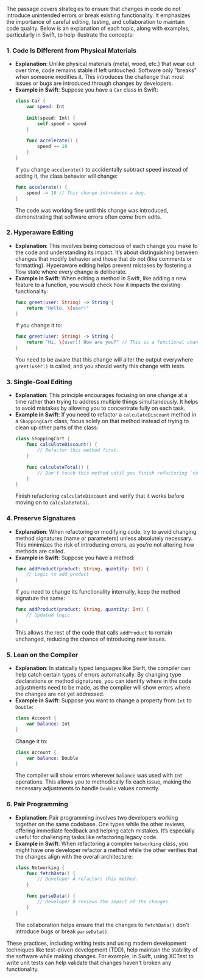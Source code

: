 The passage covers strategies to ensure that changes in code do not introduce unintended errors or break existing functionality. It emphasizes the importance of careful editing, testing, and collaboration to maintain code quality. Below is an explanation of each topic, along with examples, particularly in Swift, to help illustrate the concepts:

### 1. **Code Is Different from Physical Materials**
   - **Explanation**: Unlike physical materials (metal, wood, etc.) that wear out over time, code remains stable if left untouched. Software only "breaks" when someone modifies it. This introduces the challenge that most issues or bugs are introduced through changes by developers.
   - **Example in Swift**: Suppose you have a `Car` class in Swift:
     ```swift
     class Car {
         var speed: Int
         
         init(speed: Int) {
             self.speed = speed
         }
         
         func accelerate() {
             speed += 10
         }
     }
     ```
     If you change `accelerate()` to accidentally subtract speed instead of adding it, the class behavior will change:
     ```swift
     func accelerate() {
         speed -= 10 // This change introduces a bug.
     }
     ```
     The code was working fine until this change was introduced, demonstrating that software errors often come from edits.

### 2. **Hyperaware Editing**
   - **Explanation**: This involves being conscious of each change you make to the code and understanding its impact. It’s about distinguishing between changes that modify behavior and those that do not (like comments or formatting). Hyperaware editing helps prevent mistakes by fostering a flow state where every change is deliberate.
   - **Example in Swift**: When editing a method in Swift, like adding a new feature to a function, you would check how it impacts the existing functionality:
     ```swift
     func greet(user: String) -> String {
         return "Hello, \(user)"
     }
     ```
     If you change it to:
     ```swift
     func greet(user: String) -> String {
         return "Hi, \(user)! How are you?" // This is a functional change.
     }
     ```
     You need to be aware that this change will alter the output everywhere `greet(user:)` is called, and you should verify this change with tests.

### 3. **Single-Goal Editing**
   - **Explanation**: This principle encourages focusing on one change at a time rather than trying to address multiple things simultaneously. It helps to avoid mistakes by allowing you to concentrate fully on each task.
   - **Example in Swift**: If you need to refactor a `calculateDiscount` method in a `ShoppingCart` class, focus solely on that method instead of trying to clean up other parts of the class:
     ```swift
     class ShoppingCart {
         func calculateDiscount() {
             // Refactor this method first.
         }
         
         func calculateTotal() {
             // Don't touch this method until you finish refactoring `calculateDiscount`.
         }
     }
     ```
     Finish refactoring `calculateDiscount` and verify that it works before moving on to `calculateTotal`.

### 4. **Preserve Signatures**
   - **Explanation**: When refactoring or modifying code, try to avoid changing method signatures (name or parameters) unless absolutely necessary. This minimizes the risk of introducing errors, as you’re not altering how methods are called.
   - **Example in Swift**: Suppose you have a method:
     ```swift
     func addProduct(product: String, quantity: Int) {
         // Logic to add product
     }
     ```
     If you need to change its functionality internally, keep the method signature the same:
     ```swift
     func addProduct(product: String, quantity: Int) {
         // Updated logic
     }
     ```
     This allows the rest of the code that calls `addProduct` to remain unchanged, reducing the chance of introducing new issues.

### 5. **Lean on the Compiler**
   - **Explanation**: In statically typed languages like Swift, the compiler can help catch certain types of errors automatically. By changing type declarations or method signatures, you can identify where in the code adjustments need to be made, as the compiler will show errors where the changes are not yet addressed.
   - **Example in Swift**: Suppose you want to change a property from `Int` to `Double`:
     ```swift
     class Account {
         var balance: Int
     }
     ```
     Change it to:
     ```swift
     class Account {
         var balance: Double
     }
     ```
     The compiler will show errors wherever `balance` was used with `Int` operations. This allows you to methodically fix each issue, making the necessary adjustments to handle `Double` values correctly.

### 6. **Pair Programming**
   - **Explanation**: Pair programming involves two developers working together on the same codebase. One types while the other reviews, offering immediate feedback and helping catch mistakes. It’s especially useful for challenging tasks like refactoring legacy code.
   - **Example in Swift**: When refactoring a complex `Networking` class, you might have one developer refactor a method while the other verifies that the changes align with the overall architecture:
     ```swift
     class Networking {
         func fetchData() {
             // Developer A refactors this method.
         }
         
         func parseData() {
             // Developer B reviews the impact of the changes.
         }
     }
     ```
     The collaboration helps ensure that the changes to `fetchData()` don't introduce bugs or break `parseData()`.

These practices, including writing tests and using modern development techniques like test-driven development (TDD), help maintain the stability of the software while making changes. For example, in Swift, using XCTest to write unit tests can help validate that changes haven't broken any functionality.
